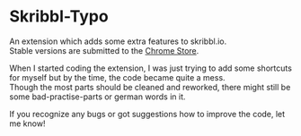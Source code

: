 # Skribbl-Typo
An extension which adds some extra features to skribbl.io.  
Stable versions are submitted to the [Chrome Store](https://chrome.google.com/webstore/detail/bpcilmjlpebjklinlbdjhfkkgmmfghfj).  

When I started coding the extension, I was just trying to add some shortcuts for myself but by the time, the code became quite a mess.  
Though the most parts should be cleaned and reworked, there might still be some bad-practise-parts or german words in it.  

If you recognize any bugs or got suggestions how to improve the code, let me know!

